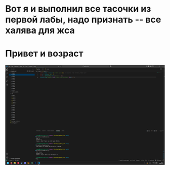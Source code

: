 # Вот я и выполнил все тасочки из первой лабы, надо признать -- все халява для жса
# Привет и возраст
![Первая тасочка](https://github.com/4irillo/python_labs/raw/main/images/lab01/ex1.png)
#